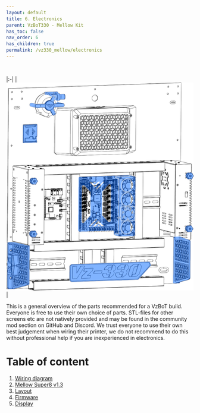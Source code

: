```yaml
---
layout: default
title: 6. Electronics
parent: VzBoT330 - Mellow Kit
has_toc: false
nav_order: 6
has_children: true
permalink: /vz330_mellow/electronics
---
```


<br>

|:-|
| ![Overview](../assets/images/manual/vz330_mellow/electronics/overview.png) |


This is a general overview of the parts recommended for a VzBoT build. Everyone is free to use their own choice of parts. STL-files for other screens etc are not natively provided and may be found in the community mod section on GitHub and Discord.
We trust everyone to use their own best judgement when wiring their printer, we do not recommend to do this without professional help if you are inexperienced in electronics.

# Table of content

1. [Wiring diagram](./electronics/diagram)
2. [Mellow Super8 v1.3](./electronics/super_mellow)
3. [Layout](./electronics/layout)
4. [Firmware](./electronics/firmware)
5. [Display](./electronics/display)